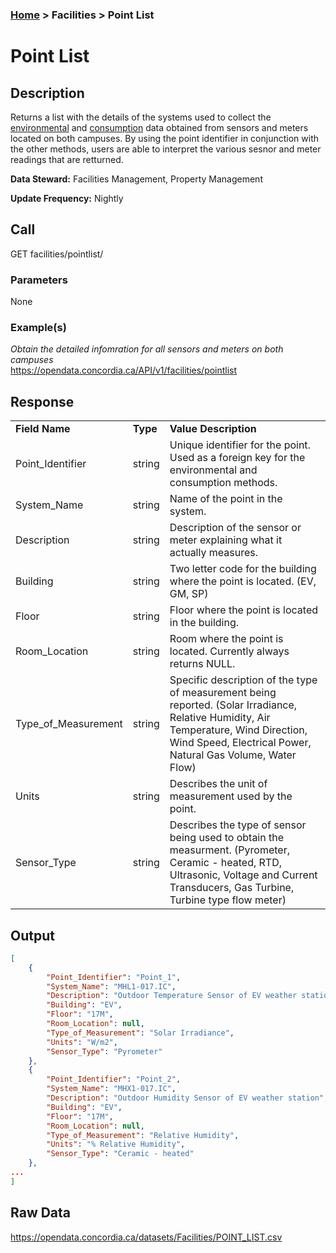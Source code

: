 ### [Home](../../README.md) > Facilities > Point List

# Point List


## Description
Returns a list with the details of the systems used to collect the [environmental](./environmental.md) and [consumption](./consumption.md) data obtained from sensors and meters located on both campuses. By using the point identifier in conjunction with the other methods, users are able to interpret the various sesnor and meter readings that are retturned.

**Data Steward:** Facilities Management, Property Management

**Update Frequency:** Nightly

## Call
GET facilities/pointlist/

### Parameters
None

### Example(s)
*Obtain the detailed infomration for all sensors and meters on both campuses*<br/>
https://opendata.concordia.ca/API/v1/facilities/pointlist

## Response
<table>
    <tr>
        <td><b>Field Name</b></td>
        <td><b>Type</b></td>
        <td><b>Value Description</b></td>
    </tr>
    <tr>
        <td>Point_Identifier</td>
        <td>string</td>
        <td>Unique identifier for the point. Used as a foreign key for the environmental and consumption methods.</td>
    </tr>
    <tr>
        <td>System_Name</td>
        <td>string</td>
        <td>Name of the point in the system.</td>
    </tr>
    <tr>
        <td>Description</td>
        <td>string</td>
        <td>Description of the sensor or meter explaining what it actually measures.</td>
    </tr>
    <tr>
        <td>Building</td>
        <td>string</td>
        <td>Two letter code for the building where the point is located. (EV, GM, SP)</td>
    </tr>
    <tr>
        <td>Floor</td>
        <td>string</td>
        <td>Floor where the point is located in the building.</td>
    </tr>
    <tr>
        <td>Room_Location</td>
        <td>string</td>
        <td>Room where the point is located.  Currently always returns NULL.</td>
    </tr>
    <tr>
        <td>Type_of_Measurement</td>
        <td>string</td>
        <td>Specific description of the type of measurement being reported. (Solar Irradiance, Relative Humidity, Air Temperature, Wind Direction, Wind Speed, Electrical Power, Natural Gas Volume, Water Flow)</td>
    </tr>
    <tr>
        <td>Units</td>
        <td>string</td>
        <td>Describes the unit of measurement used by the point.</td>
    </tr>
    <tr>
        <td>Sensor_Type</td>
        <td>string</td>
        <td>Describes the type of sensor being used to obtain the measurment. (Pyrometer, Ceramic - heated, RTD, Ultrasonic, Voltage and Current Transducers, Gas Turbine, Turbine type flow meter)</td>
    </tr>
</table>

## Output
```JSON
[
    {
        "Point_Identifier": "Point_1",
        "System_Name": "MHL1-017.IC",
        "Description": "Outdoor Temperature Sensor of EV weather station",
        "Building": "EV",
        "Floor": "17M",
        "Room_Location": null,
        "Type_of_Measurement": "Solar Irradiance",
        "Units": "W/m2",
        "Sensor_Type": "Pyrometer"
    },
    {
        "Point_Identifier": "Point_2",
        "System_Name": "MHX1-017.IC",
        "Description": "Outdoor Humidity Sensor of EV weather station",
        "Building": "EV",
        "Floor": "17M",
        "Room_Location": null,
        "Type_of_Measurement": "Relative Humidity",
        "Units": "% Relative Humidity",
        "Sensor_Type": "Ceramic - heated"
    },
...
]
```

## Raw Data
https://opendata.concordia.ca/datasets/Facilities/POINT_LIST.csv
